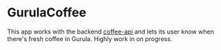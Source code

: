 # GurulaCoffee

This app works with the backend [coffee-api](https://github.com/Coolnesss/coffee-api) and lets its user know when there's fresh coffee in Gurula. Highly work in on progress.
